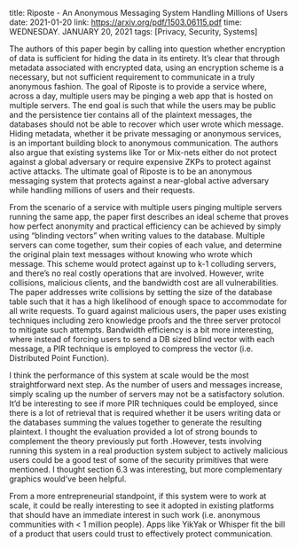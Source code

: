 title: Riposte - An Anonymous Messaging System Handling Millions of Users
date: 2021-01-20
link: https://arxiv.org/pdf/1503.06115.pdf
time: WEDNESDAY. JANUARY 20, 2021
tags: [Privacy, Security, Systems]

The authors of this paper begin by calling into question whether encryption of data is sufficient for hiding the data in its entirety. It’s clear that through metadata associated with encrypted data, using an encryption scheme is a necessary, but not sufficient requirement to communicate in a truly anonymous fashion. The goal of Riposte is to provide a service where, across a day, multiple users may be pinging a web app that is hosted on multiple servers. The end goal is such that while the users may be public and the persistence tier contains all of the plaintext messages, the databases should not be able to recover which user wrote which message. Hiding metadata, whether it be private messaging or anonymous services, is an important building block to anonymous communication. The authors also argue that existing systems like Tor or Mix-nets either do not protect against a global adversary or require expensive ZKPs to protect against active attacks. The ultimate goal of Riposte is to be an anonymous messaging system that protects against a near-global active adversary while handling millions of users and their requests.

From the scenario of a service with multiple users pinging multiple servers running the same app, the paper first describes an ideal scheme that proves how perfect anonymity and practical efficiency can be achieved by simply using “blinding vectors” when writing values to the database. Multiple servers can come together, sum their copies of each value, and determine the original plain text messages without knowing who wrote which message. This scheme would protect against up to k-1 colluding servers, and there’s no real costly operations that are involved. However, write collisions, malicious clients, and the bandwidth cost are all vulnerabilities. The paper addresses write collisions by setting the size of the database table such that it has a high likelihood of enough space to accommodate for all write requests. To guard against malicious users, the paper uses existing techniques including zero knowledge proofs and the three server protocol to mitigate such attempts. Bandwidth efficiency is a bit more interesting, where instead of forcing users to send a DB sized blind vector with each message, a PIR technique is employed to compress the vector (i.e. Distributed Point Function).

I think the performance of this system at scale would be the most straightforward next step. As the number of users and messages increase, simply scaling up the number of servers may not be a satisfactory solution. It’d be interesting to see if more PIR techniques could be employed, since there is a lot of retrieval that is required whether it be users writing data or the databases summing the values together to generate the resulting plaintext. I thought the evaluation provided a lot of strong bounds to complement the theory previously put forth .However, tests involving running this system in a real production system subject to actively malicious users could be a good test of some of the security primitives that were mentioned. I thought section 6.3 was interesting, but more complementary graphics would’ve been helpful.

From a more entrepreneurial standpoint, if this system were to work at scale, it could be really interesting to see it adopted in existing platforms that should have an immediate interest in such work (i.e. anonymous communities with < 1 million people). Apps like YikYak or Whisper fit the bill of a product that users could trust to effectively protect communication.
